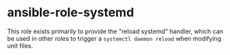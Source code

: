 # ansible-role-systemd

This role exists primarily to provide the  "reload systemd" handler,
which can be used in other roles to trigger a `systemctl daemon
reload` when modifying unit files.
